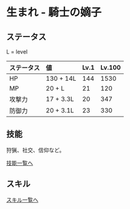 # 生まれ - 騎士の嫡子

## ステータス

L = level

|ステータス|値|Lv.1|Lv.100|
|:-|:-|:-|:-|
|HP|130 + 14L|144|1530|
|MP|20 + L|21|120|
|攻撃力|17 + 3.3L|20|347|
|防御力|20 + 3.1L|23|330|

## 技能

狩猟、社交、信仰など。

[技能一覧へ](ability/priest.md)

## スキル

[スキル一覧へ](battle/skill/priest.md)

## 
